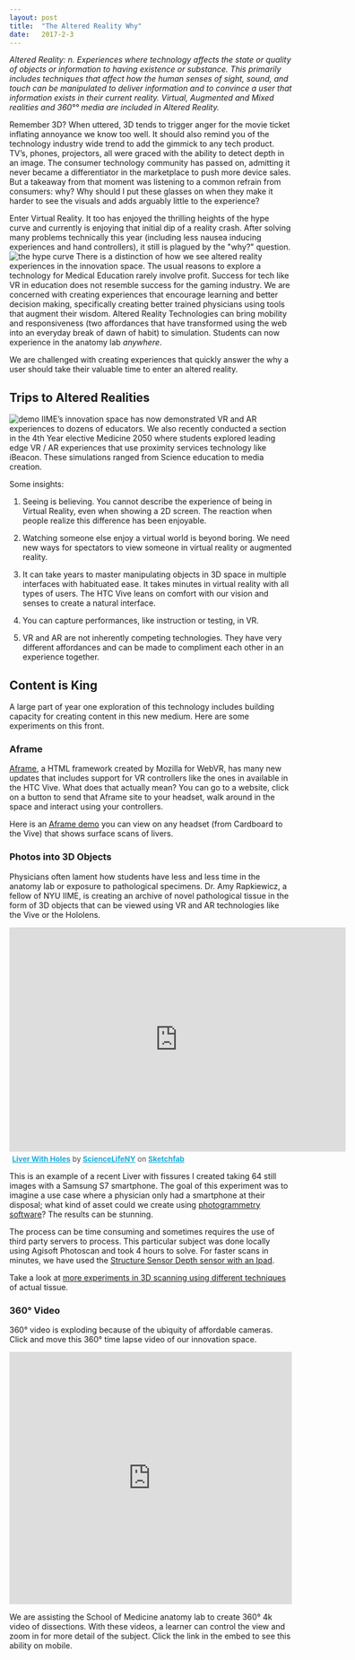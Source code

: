 ```yaml
---
layout: post
title:  "The Altered Reality Why"
date:   2017-2-3
---
```


*Altered Reality: n. Experiences where technology affects the state or quality of objects or information to having existence or substance. This primarily includes techniques that affect how the human senses of sight, sound, and touch can be manipulated to deliver information and to convince a user that information exists in their current reality. Virtual, Augmented and Mixed  realities and 360°° media are included in Altered Reality.*

Remember 3D? When uttered, 3D tends to trigger anger for the movie ticket inflating annoyance we know too well. It should also remind you of the technology industry wide trend to add the gimmick to any tech product. TV’s, phones, projectors, all were graced with the ability to detect depth in an image. The consumer technology community has passed on, admitting it never became a differentiator in the marketplace to push more device sales. But a takeaway from that moment was listening to a common refrain from consumers: why? Why should I put these glasses on when they make it harder to see the visuals and adds arguably little to the experience?

Enter Virtual Reality. It too has enjoyed the thrilling heights of the hype curve and currently is enjoying that initial dip of a reality crash. After solving many problems technically this year (including less nausea inducing experiences and hand controllers), it still is plagued by the "why?" question.
![the hype curve](../../assets/img/post01_02.png)
There is a distinction of how we see altered reality experiences in the innovation space. The usual reasons to explore a technology for Medical Education rarely involve profit. Success for tech like VR in education does not resemble success for the gaming industry. We are concerned with creating experiences that encourage learning and better decision making, specifically creating better trained physicians using tools that augment their wisdom. Altered Reality Technologies can bring mobility and responsiveness (two affordances that have transformed using the web into an everyday break of dawn of habit) to simulation. Students can now experience in the anatomy lab *anywhere*.

We are challenged with creating experiences that quickly answer the why a user should take their valuable time to enter an altered reality.

## Trips to Altered Realities

![demo](../../assets/img/post01_01.jpg)
IIME’s innovation space has now demonstrated VR and AR experiences to dozens of educators. We also recently conducted a section in the 4th Year elective Medicine 2050 where students explored leading edge VR / AR experiences that use proximity services technology like iBeacon. These simulations ranged from Science education to media creation. 

Some insights:

1. Seeing is believing. You cannot describe the experience of being in Virtual Reality, even when showing a 2D screen. The reaction when people realize this difference has been enjoyable.

2. Watching someone else enjoy a virtual world is beyond boring. We need new ways for spectators to view someone in virtual reality or augmented reality. 

3. It can take years to master manipulating objects in 3D space in multiple interfaces with habituated ease. It takes minutes in virtual reality with all types of users. The HTC Vive leans on comfort with our vision and senses to create a natural interface. 

4. You can capture performances, like instruction or testing, in VR.

5. VR and AR are not inherently competing technologies. They have very different affordances and can be made to compliment each other in an experience together. 


## Content is King
<p> A large part of year one exploration of this technology includes building capacity for creating content in this new medium. Here are some experiments on this front. </p>


### Aframe
[Aframe](https://aframe.io/), a HTML framework created by Mozilla for WebVR, has many new updates that includes support for VR controllers like the ones in available in the HTC Vive. What does that actually mean? You can go to a website, click on a button to send that Aframe site to your headset, walk around in the space and interact using your controllers.  

Here is an [Aframe demo](https://ghobot.github.io/vr-liver/liver-demo/index.html) you can view on any headset (from Cardboard to the Vive) that shows surface scans of livers. 

### Photos into 3D Objects
Physicians often lament how students have less and less time in the anatomy lab or exposure to pathological specimens. Dr. Amy Rapkiewicz, a fellow of NYU IIME, is creating an archive of novel pathological tissue in the form of 3D objects that can be viewed using VR and AR technologies like the Vive or the Hololens. 

<div class="sketchfab-embed-wrapper"><iframe width="600" height="400" src="https://sketchfab.com/models/1f52c6c72c7249e291c255f3b860d351/embed?autospin=0.2&amp;transparent=1&amp;ui_related=0" frameborder="0" allowvr allowfullscreen mozallowfullscreen="true" webkitallowfullscreen="true" onmousewheel=""></iframe>

<p style="font-size: 13px; font-weight: normal; margin: 5px; color: #4A4A4A;">
    <a href="https://sketchfab.com/models/1f52c6c72c7249e291c255f3b860d351?utm_medium=embed&utm_source=website&utm_campain=share-popup" target="_blank" style="font-weight: bold; color: #1CAAD9;">Liver With Holes</a>
    by <a href="https://sketchfab.com/ScienceLifeNY?utm_medium=embed&utm_source=website&utm_campain=share-popup" target="_blank" style="font-weight: bold; color: #1CAAD9;">ScienceLifeNY</a>
    on <a href="https://sketchfab.com?utm_medium=embed&utm_source=website&utm_campain=share-popup" target="_blank" style="font-weight: bold; color: #1CAAD9;">Sketchfab</a>
</p>
</div>

This is an example of a recent Liver with fissures I created taking 64 still images with a Samsung S7 smartphone. The goal of this experiment was to imagine a use case where a physician only had a smartphone at their disposal; what kind of asset could we create using [photogrammetry software](https://en.wikipedia.org/wiki/Photogrammetry)? The results can be stunning.

The process can be time consuming and sometimes requires the use of third party servers to process. This particular subject was done locally using Agisoft Photoscan and took 4 hours to solve. For faster scans in minutes, we have used the [Structure Sensor Depth sensor with an Ipad](https://structure.io/). 

Take a look at [more experiments in 3D scanning using different techniques](https://sketchfab.com/ScienceLifeNY/collections/virtual-pathology-archive) of actual tissue.

### 360° Video
360° video is exploding because of the ubiquity of affordable cameras. Click and move this 360° time lapse video of our innovation space.

  <iframe style="max-width:100%" src="https://www.youtube.com/embed/6hTLcum09uw" width="600px" height="450px" frameborder="0" allowfullscreen="true"> </iframe>

<p>We are assisting the School of Medicine anatomy lab to create 360° 4k video of dissections. With these videos, a learner can control the view and zoom in for more detail of the subject. Click the link in the embed to see this ability on mobile. </p>